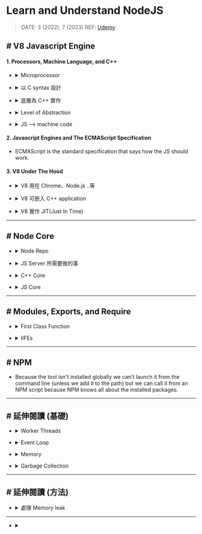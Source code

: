 ###### <!-- ref -->

[深度解析！JavaScript 中變量存儲在堆中還是棧中？]: https://mp.weixin.qq.com/s?__biz=MzkxMjI3MTA1Mg%3D%3D&mid=2247508506&idx=1&sn=2a376ee6f6a5a6d0b874f826ca659bab&fbclid=IwAR2KtHfvfrJ9kg3liW_OB0S7H9OfLIyiaWM46-l689Oq8Nrqj-5IkKHCsoo
[Golang GC 的 write barrier]: https://www.zhihu.com/question/62000722
[從硬件層面理解 memory barrier]: https://zhuanlan.zhihu.com/p/184912992
[What and where are the stack and heap?]: https://stackoverflow.com/questions/79923/what-and-where-are-the-stack-and-heap
[源碼解讀：mmap 原理和實現]: https://www.cnblogs.com/theseventhson/p/15925083.html
[認真分析 mmap]: https://www.cnblogs.com/huxiao-tee/p/4660352.html
[一文讀懂 mmap 原理]: https://juejin.cn/post/6956031662916534279
[Node DOC: Worker Threads]: https://nodejs.org/api/worker_threads.html
[V8: Oilpan library]: https://v8.dev/blog/oilpan-library
[追踪是否被 GC]: https://zhuanlan.zhihu.com/p/551005752
[記憶體管理鐵人]: https://ithelp.ithome.com.tw/articles/10287533
[記憶體管理 MDN]: https://developer.mozilla.org/zh-TW/docs/Web/JavaScript/Memory_management
[快速複習 JS Memory 影片]: https://youtu.be/95_CAUC9nvE
[Visualizing memory management in V8 Engine]: https://deepu.tech/memory-management-in-v8/
[A tour of V8: Garbage Collection]: https://jayconrod.com/posts/55/a-tour-of-v8-garbage-collection
[C 語言記憶體]: https://blog.gtwang.org/programming/memory-layout-of-c-program/
[V8 引擎與 JIT 原理]: https://juejin.cn/post/7179130165262286885
[從 Node.js 專案裡找出 Memory leak]: https://vocus.cc/article/61176c17fd89780001942f1c
[Guide: How To Inspect Memory Usage in Node.js]: https://www.valentinog.com/blog/node-usage/
[worker.cc]: https://github.com/nodejs/node/blob/921493e228/src/node_worker.cc
[深入理解 node.js worker threads]: https://zhuanlan.zhihu.com/p/167920353
[udemy]: https://www.udemy.com/course/understand-nodejs/
[level of abstraction]: ../src/image/Node/Level_of_Abstraction.png
[how to jit(just in time)]: https://eli.thegreenplace.net/2013/11/05/how-to-jit-an-introduction
[node/deps/v8/]: https://github.com/nodejs/node/tree/1aabfa8732fb438cdcee21e81d389bcab28d2460/deps/v8
[node/src]: https://github.com/nodejs/node/tree/master/src
[node/lib]: https://github.com/nodejs/node/tree/master/lib
[tracking issue: process.binding to internalbinding]: https://github.com/nodejs/node/issues/22160
[node 内部工作原理解析]: https://www.jianshu.com/p/a8f5a8cdc6ab
[REF1]: https://www.udemy.com/course/understand-nodejs/learn/lecture/3453110
[完整圖解 Node.js 的 Event Loop(事件迴圈)]: https://notes.andywu.tw/2020/%E5%AE%8C%E6%95%B4%E5%9C%96%E8%A7%A3node-js%E7%9A%84event-loop%E4%BA%8B%E4%BB%B6%E8%BF%B4%E5%9C%88/

<!-- ref -->

# Learn and Understand NodeJS

> DATE: 3 (2022), 7 (2023)
> REF: [Udemy]

## # V8 Javascript Engine

#### 1. Processors, Machine Language, and C++

<!-- Microprocessor 簡介 -->

- <details close>
  <summary>Microprocessor</summary>

  - 使用 Machine code (Machine language)
  - 現流行的有：IA-32 or x86-64 or ARM or MIPS

  </details>

<!-- 以 C syntax 設計 -->

- <details close>
  <summary>以 C syntax 設計</summary>

  - JS or JAVA were inspired by what's called <code>C syntax</code>

  </details>

<!-- 底層為 C++ 實作 -->

- <details close>
  <summary>底層為 C++ 實作</summary>

  - `V8`(the JS engine) 跟 `Node`(add onto V8) 都是由 C++ 實作

  </details>

<!-- Level of Abstraction -->

- <details close>
  <summary>Level of Abstraction</summary>

  - JS
  - C/C++ (feature-filled programming language)
  - Assembly language (組合語言)
  - Machine code
  - Microprocessor

  (圖註：箭頭應該反過來？) [REF1]
  ![Level of Abstraction]

  </details>

<!-- JS -> machine code -->

- <details close>
  <summary>JS --> machine code</summary>

  - C++ is compiled into machine code by a C++ compiler.
  - V8 is written in C++. It converts JS directly to machine code.
  - NodeJS lets JS get access to extra functionality written in C++.

  </details>

#### 2. Javascript Engines and The ECMAScript Specification

- ECMAScript is the standard specification that says how the JS should work.

#### 3. V8 Under The Hood

<!-- V8 is used in Chrome and in Node.js -->

- <details close>
  <summary>V8 用在 Chrome、Node.js ..等</summary>

  - 程式碼：[node/deps/v8/]
  - V8 is used in Chrome and in Node.js, among others. It implements ECMAScript and WebAssembly, and runs on Windows 7 or later, macOS 10.12+, and Linux systems that use x64, IA-32, ARM, or MIPS processors.

  </details>

<!-- V8 可嵌入 C++ application -->

- <details close>
  <summary>V8 可嵌入 C++ application</summary>

  - 可以將 V8 嵌入 C++ application，就可以用 C++ 開發更多功能給 JS 使用 (EX. fs)

  </details>

<!-- V8 實作 JIT(Just In Time) -->

- <details close>
  <summary>V8 實作 JIT(Just In Time)</summary>

  - V8 中，含有編譯器，達成 JIT

    - (1) 在 runtime 將程式碼轉成 machine code
    - (2) 在 runtime 執行 machine code

  - 常用的程式碼會被標記為 Hot，並以 Optimized Machine Code 保存在 memory，不常用後再降級

  - REF
    - [V8 引擎與 JIT 原理]
    - [How to JIT(Just In Time)]

  </details>

---

## # Node Core

<!-- Node Repo -->

- <details close>
  <summary>Node Repo</summary>

  - REF: [Node 内部工作原理解析]

  ![Nodejs_repo_code.png](../src/image/Node/Nodejs_repo_code.png)

  </details>

<!-- JS Server 所需要做的事 -->

- <details close>
  <summary>JS Server 所需要做的事</summary>

  - 操作 File
  - 與 Database 溝通
  - 連結其他網路
  - 接收 Requests, 發送 Responses
  - 處理需要花大量時間的工作 (async)

  </details>

<!-- C++ Core -->

- <details close>
  <summary>C++ Core</summary>

  - 程式碼：[node/src]

  </details>

<!-- JS Core -->

- <details close>
  <summary>JS Core</summary>

  - 程式碼：[node/lib]

  - 包含將 C++ feature 包裝成 JS

    - `process.binding()` (已棄用，改為 `internalBinding()`)

      - 用來連結，將 C++ feature，包裝成 JS feature
      - C++ 端以 `setMethod()` 導出，JS 端以 `internalBinding()` 調用
      - Node.js internal code only.
      - Deprecated. Please use public APIs instead. (DEP0111)
      - [Tracking Issue: process.binding to internalBinding]

  - 用 JS 開發的更多功能 (也可自己用 JS 開發)

  </details>

---

## # Modules, Exports, and Require

<!-- First Class Function -->

- <details close>
  <summary>First Class Function</summary>

  - 可被當作參數傳入、當作回傳值、賦值給變量、存儲在資料結構中
  - Functional programming 必備桃件

  </details>

<!-- Immediately Invoked Function Expressions (IIFEs) -->

- <details close>
  <summary>IIFEs</summary>

  - Immediately Invoked Function Expressions (IIFEs)
  - 可以立刻執行的 function

  ```javascript
  // EX.
  ;(() => {})()
  ```

  </details>

---

## # NPM

- Because the tool isn't installed globally we can't launch it from the command line (unless we add it to the path) but we can call it from an NPM script because NPM knows all about the installed packages.

---

## # 延伸閱讀 (基礎)

<!-- Worker Threads -->

- <details close>
  <summary>Worker Threads</summary>

  - REF: [深入理解 Node.js Worker Threads] | [Node DOC: Worker Threads]

  - Worker Threads 簡單說是，透過 [worker.cc]，再開一個 nodejs runtime 給他用

  </details>

<!-- Event Loop -->

- <details close>
  <summary>Event Loop</summary>

  - REF: [完整圖解 Node.js 的 Event Loop(事件迴圈)]

  - 需注意，v10.0.0 左右有改版，優先度略有不同
  - 非同步丟去 Queue，同步先執行完全部後，再依下述優先度查看執行，直到 Queue 清空
  - Sync --> microTask Queue --> nextTick Queue --> macrotask queue(Check --> Timers)

  ![](../src/image/Node/Nodejs_Event_Loop.png)

  </details>

<!-- Memory -->

- <details close>
  <summary>Memory</summary>

  - [快速複習 JS Memory 影片]

  - Resident Set

    <!-- Heap：dynamic -->

    - <details close>
      <summary>Heap：dynamic</summary>

      - `out of memory errors`

      - mmap page

        - 藉由 mmap 劃分成多個 page
        - Large object space 中，每個 object 由一個 page 組成
        - 其他 space 都是多個 1MB page 組成

        - mmap

          - REF: [一文讀懂 mmap 原理] | [認真分析 mmap] | [源碼解讀：mmap 原理和實現]

      - flag: `--min_semi_space_size`, `--max_semi_space_size`, `--initial_old_space_size`, `--max_old_space_size`

      </details>

    <!-- Stack：static -->

    - <details close>
      <summary>Stack：static</summary>

      - 每個 V8 process 有一個 stack
      - `stack overflow errors`
      - flag: `--stack_size`

      </details>

  - 內建查看：`process.memoryUsage()`

  <!-- V8 基礎型別記憶體位置 -->

  - <details close>
    <summary><mark>TODO:</mark> V8 基礎型別記憶體位置</summary>

    - [深度解析！JavaScript 中變量存儲在堆中還是棧中？]

    - 我覺得 V8 的 stack 上應該只有存 frame + pointer 而已，不然「弱型別」特性不易處理
    - 也符合「call by sharing」特性
    - 但待研究那些基礎型別是存放在 Heap 的哪個區塊，應該會有特別區塊處理。目前猜測是在 cell space 或 map space。

    </details>

  - REF

    - [Visualizing memory management in V8 Engine]
    - [Guide: How To Inspect Memory Usage in Node.js]
    - 對照 [C 語言記憶體]
    - [What and where are the stack and heap?]

  ![V8_memory.png](../src/image/Node/V8_memory.png)

  </details>

<!-- Garbage Collection -->

- <details close>
    <summary>Garbage Collection</summary>

    <!-- Minor GC: Scavenger algorithm -->

  - <details close>
        <summary>Minor GC: Scavenger algorithm</summary>

        - 實現 Cheney's algorithm
        - 適合小量資料 (new space 約 1 ~ 8 MB)
        - behavior heuristics：from-space 滿了就觸發
        - 以 write barriers 機制，使用 register 記錄所有 old space object 引用 new space object 的 pointer，可快速判斷誰被引用

          - REF: [從硬件層面理解 memory barrier] | [Golang GC 的 write barrier]


        </details>

    <!-- Major GC: Mark-Sweep-Compact algorithm -->

  - <details close>
    <summary>Major GC: Mark-Sweep-Compact algorithm</summary>

    - Mark 將可到達的標記 ＋ Sweep 將沒標記的設為可用 ＋ Compact 整理空間
    - Compact 為 fragmentation heuristic：太過零碎時，才觸發 Compact
    - Mark & Sweep 可以與 Main 並行，但 Compact 時，需要暫停 Main
    - 可從是否集中在同 page，來判斷零碎程度

    </details>

    <!-- GC 只能盡力，但問題已經小到可以忽略 -->

  - <details close>
    <summary>GC 只能盡力，但問題已經小到可以忽略</summary>

    - GC 只是「儘量」做到自動釋放記憶體空間，因為判斷記憶體空間是否要繼續使用，這件事是「不可判定的(undecidable)」
    - 問題已被限縮到很小，幾乎可以忽略

      - 演算法改為「標記和清理演算法」
      - 將「這個物件再也不會被使用」的定義縮減到「這個物件不可到達」

    </details>

    <!-- GC 也有時間成本 -->

  - <details close>
    <summary>GC 也有時間成本</summary>

    - 通常會是額外的 process，以固定時間間隔執行，因此會小段暫停
    - 有時間成本，應保有良好的 coding 習慣，減少 GC 負擔

    </details>

    <!-- 相關指令 -->

  - <details close>
    <summary>相關指令</summary>

    - `node --max-old-space-size=6000 index.js`

      - 設定可用的 heap memory

    - `node --expose-gc --inspect index.js`
      - 展示 Garbage Collector
      - 程式碼中呼叫 `gc()` 可以手動設定啟動垃圾回收時機 (<mark>TODO:</mark> 待確認?)

    </details>

  - REF:

    - [V8: Oilpan library]
    - [A tour of V8: Garbage Collection]
    - [記憶體管理 MDN] | [記憶體管理鐵人] | [追踪是否被 GC]

    </details>

---

## # 延伸閱讀 (方法)

- <details close>
  <summary>處理 Memory leak</summary>

  - [從 Node.js 專案裡找出 Memory leak]

  </details>

---

- <details close>
  <summary></summary>

  </details>
